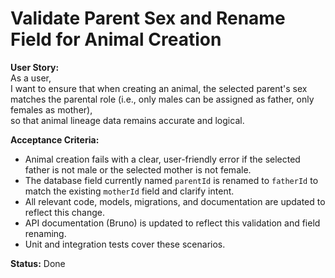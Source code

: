 # Validate Parent Sex and Rename Field for Animal Creation

**User Story:**  
As a user,  
I want to ensure that when creating an animal, the selected parent's sex matches the parental role (i.e., only males can be assigned as father, only females as mother),  
so that animal lineage data remains accurate and logical.

**Acceptance Criteria:**

-   Animal creation fails with a clear, user-friendly error if the selected father is not male or the selected mother is not female.
-   The database field currently named `parentId` is renamed to `fatherId` to match the existing `motherId` field and clarify intent.
-   All relevant code, models, migrations, and documentation are updated to reflect this change.
-   API documentation (Bruno) is updated to reflect this validation and field renaming.
-   Unit and integration tests cover these scenarios.

**Status:** Done
